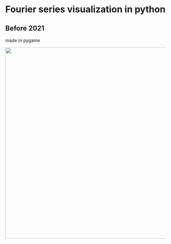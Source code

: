 # Fourier series visualization in python

## Before 2021

made in pygame

<img src="https://user-images.githubusercontent.com/71260381/224573017-9f2ed76d-156e-4280-b43f-27caf6dc1c4a.gif" width=600>
